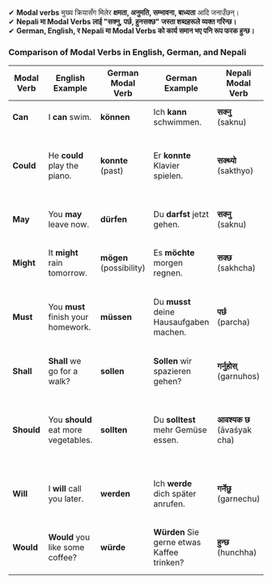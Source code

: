 
✔ **Modal verbs** मुख्य क्रियासँग मिलेर **क्षमता, अनुमति, सम्भावना, बाध्यता** आदि जनाउँछन्।  
✔ **Nepali मा Modal Verbs लाई "सक्नु, पर्छ, हुनसक्छ" जस्ता शब्दहरूले व्यक्त गरिन्छ।**  
✔ **German, English, र Nepali मा Modal Verbs को कार्य समान भए पनि रूप फरक हुन्छ।**

### Comparison of Modal Verbs in English, German, and Nepali

| **Modal Verb** | **English Example**                 | **German Modal Verb**   | **German Example**                         | **Nepali Modal Verb**      | **Nepali Example**                                                        |
| -------------- | ----------------------------------- | ----------------------- | ------------------------------------------ | -------------------------- | ------------------------------------------------------------------------- |
| **Can**        | I **can** swim.                     | **können**              | Ich **kann** schwimmen.                    | **सक्नु** (saknu)          | म तैरन सक्दछु। (Ma tairan sakdachu.)                                      |
| **Could**      | He **could** play the piano.        | **konnte** (past)       | Er **konnte** Klavier spielen.             | **सक्थ्यो** (sakthyo)      | उसले पियानो बजाउन सक्थ्यो। (Usle piyano bajāun sakthyo.)                  |
| **May**        | You **may** leave now.              | **dürfen**              | Du **darfst** jetzt gehen.                 | **सक्नु** (saknu)          | तिमी अब जान सक्छौ। (Timi ab jān sakchau.)                                 |
| **Might**      | It **might** rain tomorrow.         | **mögen** (possibility) | Es **möchte** morgen regnen.               | **सक्छ** (sakhcha)         | हिजो पानी पर्न सक्छ। (Hijo pānī parna sakcha.)                            |
| **Must**       | You **must** finish your homework.  | **müssen**              | Du **musst** deine Hausaufgaben machen.    | **पर्छ** (parcha)          | तिमीलाई गृहकार्य गर्नै पर्छ। (Timīlā'ī gr̥hakārya garnaī parcha.)         |
| **Shall**      | **Shall** we go for a walk?         | **sollen**              | **Sollen** wir spazieren gehen?            | **गर्नुहोस्** (garnuhos)   | हामी हिँड्न जान्छौं? (Hāmī hiḍna jānchhaun?)                              |
| **Should**     | You **should** eat more vegetables. | **sollten**             | Du **solltest** mehr Gemüse essen.         | **आवश्यक छ** (āvaśyak cha) | तिमीले अझ बढी तरकारी खानु पर्छ। (Timīlē ajha baṛī tarakārī khānu parcha.) |
| **Will**       | I **will** call you later.          | **werden**              | Ich **werde** dich später anrufen.         | **गर्नेछु** (garnechu)     | म पछि तिमीलाई फोन गर्नेछु। (Ma pachī timīlā'ī phōn garnechu.)             |
| **Would**      | **Would** you like some coffee?     | **würde**               | **Würden** Sie gerne etwas Kaffee trinken? | **हुन्छ** (hunchha)        | के तिमीलाई केही कफी चाहिन्छ? (Ke timīlā'ī kehī kaphī chāhincha?)          |

